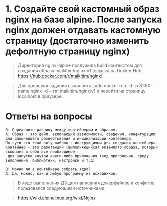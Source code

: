# 1. Создайте свой кастомный образ nginx на базе alpine. После запуска nginx должен отдавать кастомную страницу (достаточно изменить дефолтную страницу nginx) 

> Директория nginx-alpine послужила build контекстом для создания образа maikltim/nginx:v1
>  (ссылка на Docker Hub: https://hub.docker.com/r/maikltim/nginx)

> Для проверки задания выполнить sudo docker run -d -p 81:80 --name nginx -d --rm maikltim/nginx:v1 и перейти на страницу localhost в браузере. 

# Ответы на вопросы

```
Q: Определите разницу между контейнером и образом.
A: Образ - это файл, включающий зависимости, сведения, конфигурацию для дальнейшего развертывания и инициализации контейнера.
По сути это read-only шаблон с инструкциями для создания контейнера.
Контейнер - это работающий (выполняющийся) экземпляр образа, который включает в себя все необходимое,
 для запуска внутри какго-либо приложения (код приложения, среду выполнения, библиотеки, настройки и т.д)

Q: Можно ли в контейнере собрать ядро?
A: Да, можно, как и любую программу из исходников.
```

> В ходе выполнения ДЗ для написания докерфайлов и конфигов пользовался следующими источниками:

> https://wiki.alpinelinux.org/wiki/Nginx
